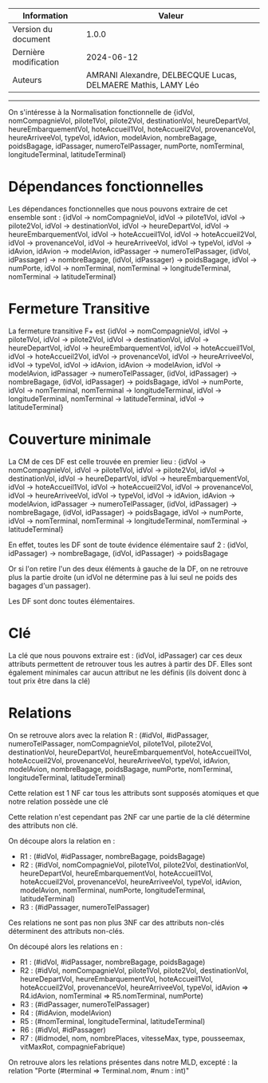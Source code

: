 | Information                   | Valeur                               |
| --                            | --                                   |
| Version du document           | 1.0.0                                |
| Dernière modification         | 2024-06-12                           |
| Auteurs | AMRANI Alexandre, DELBECQUE Lucas, DELMAERE Mathis, LAMY Léo |

---


On s'intéresse à la Normalisation fonctionnelle de {idVol, nomCompagnieVol, pilote1Vol, pilote2Vol, destinationVol, heureDepartVol, heureEmbarquementVol, hoteAccueil1Vol, hoteAccueil2Vol, provenanceVol, heureArriveeVol, typeVol, idAvion, modelAvion, nombreBagage, poidsBagage, idPassager, numeroTelPassager, numPorte, nomTerminal, longitudeTerminal, latitudeTerminal}

# Dépendances fonctionnelles

Les dépendances fonctionnelles que nous pouvons extraire de cet ensemble sont : {idVol → nomCompagnieVol, idVol → pilote1Vol, idVol → pilote2Vol, idVol → destinationVol, idVol → heureDepartVol, idVol → heureEmbarquementVol, idVol → hoteAccueil1Vol, idVol → hoteAccueil2Vol, idVol → provenanceVol, idVol → heureArriveeVol, idVol → typeVol, idVol → idAvion, idAvion → modelAvion, idPassager → numeroTelPassager, (idVol, idPassager) → nombreBagage, (idVol, idPassager) → poidsBagage, idVol → numPorte, idVol → nomTerminal, nomTerminal → longitudeTerminal, nomTerminal → latitudeTerminal}

# Fermeture Transitive

La fermeture transitive F+ est {idVol → nomCompagnieVol, idVol → pilote1Vol, idVol → pilote2Vol, idVol → destinationVol, idVol → heureDepartVol, idVol → heureEmbarquementVol, idVol → hoteAccueil1Vol, idVol → hoteAccueil2Vol, idVol → provenanceVol, idVol → heureArriveeVol, idVol → typeVol, idVol → idAvion, idAvion → modelAvion, idVol → modelAvion, idPassager → numeroTelPassager, (idVol, idPassager) → nombreBagage, (idVol, idPassager) → poidsBagage, idVol → numPorte, idVol → nomTerminal, nomTerminal → longitudeTerminal, idVol → longitudeTerminal, nomTerminal → latitudeTerminal, idVol → latitudeTerminal}

# Couverture minimale

La CM de ces DF est celle trouvée en premier lieu : {idVol → nomCompagnieVol, idVol → pilote1Vol, idVol → pilote2Vol, idVol → destinationVol, idVol → heureDepartVol, idVol → heureEmbarquementVol, idVol → hoteAccueil1Vol, idVol → hoteAccueil2Vol, idVol → provenanceVol, idVol → heureArriveeVol, idVol → typeVol, idVol → idAvion, idAvion → modelAvion, idPassager → numeroTelPassager, (idVol, idPassager) → nombreBagage, (idVol, idPassager) → poidsBagage, idVol → numPorte, idVol → nomTerminal, nomTerminal → longitudeTerminal, nomTerminal → latitudeTerminal}

En effet, toutes les DF sont de toute évidence élémentaire sauf 2 : (idVol, idPassager) → nombreBagage, (idVol, idPassager) → poidsBagage

Or si l'on retire l'un des deux éléments à gauche de la DF, on ne retrouve plus la partie droite (un idVol ne détermine pas à lui seul ne poids des bagages d'un passager).

Les DF sont donc toutes élémentaires.

# Clé

La clé que nous pouvons extraire est : (idVol, idPassager) car ces deux attributs permettent de retrouver tous les autres à partir des DF. Elles sont également minimales car aucun attribut ne les définis (ils doivent donc à tout prix être dans la clé)

# Relations

On se retrouve alors avec la relation R : (#idVol, #idPassager, numeroTelPassager, nomCompagnieVol, pilote1Vol, pilote2Vol, destinationVol, heureDepartVol, heureEmbarquementVol, hoteAccueil1Vol, hoteAccueil2Vol, provenanceVol, heureArriveeVol, typeVol, idAvion, modelAvion, nombreBagage, poidsBagage, numPorte, nomTerminal, longitudeTerminal, latitudeTerminal)

Cette relation est 1 NF car tous les attributs sont supposés atomiques et que notre relation possède une clé

Cette relation n'est cependant pas 2NF car une partie de la clé détermine des attributs non clé.

On découpe alors la relation en : 
- R1 : (#idVol, #idPassager, nombreBagage, poidsBagage)
- R2 : (#idVol, nomCompagnieVol, pilote1Vol, pilote2Vol, destinationVol, heureDepartVol, heureEmbarquementVol, hoteAccueil1Vol, hoteAccueil2Vol, provenanceVol, heureArriveeVol, typeVol, idAvion, modelAvion, nomTerminal, numPorte, longitudeTerminal, latitudeTerminal)
- R3 : (#idPassager, numeroTelPassager)

Ces relations ne sont pas non plus 3NF car des attributs non-clés déterminent des attributs non-clés.

On découpé alors les relations en :
- R1 : (#idVol, #idPassager, nombreBagage, poidsBagage)
- R2 : (#idVol, nomCompagnieVol, pilote1Vol, pilote2Vol, destinationVol, heureDepartVol, heureEmbarquementVol, hoteAccueil1Vol, hoteAccueil2Vol, provenanceVol, heureArriveeVol, typeVol, idAvion => R4.idAvion, nomTerminal => R5.nomTerminal, numPorte)
- R3 : (#idPassager, numeroTelPassager)
- R4 : (#idAvion, modelAvion)
- R5 : (#nomTerminal, longitudeTerminal, latitudeTerminal)
- R6 : (#idVol, #idPassager)
- R7 : (#idmodel, nom, nombrePlaces, vitesseMax, type, pousseemax, vitMaxRot, compagnieFabrique)

On retrouve alors les relations présentes dans notre MLD, excepté : la relation "Porte (#terminal ⇒ Terminal.nom, #num : int)"

